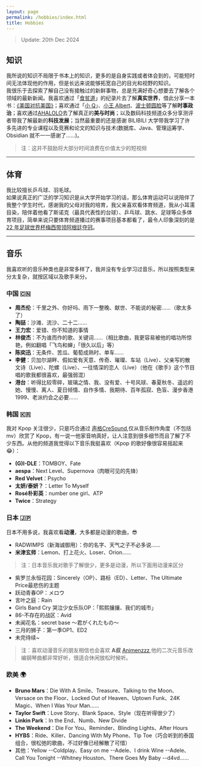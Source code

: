 ```yaml
---
layout: page
permalink: /hobbies/index.html
title: Hobbies
---
```

> Update: 20th Dec 2024

## 知识
我所说的知识不局限于书本上的知识，更多的是自身实践或者体会到的，可能短时间无法体现他的作用，但是长远来说能够拓宽自己的目光和视野的知识。
<br>我很乐于去探索了解自己没有接触过的新鲜事物，总是充满好奇心想要去了解各个领域的最新新闻。我喜欢通过「[食贫道](https://space.bilibili.com/39627524/?spm_id_from=333.999.0.0)」的纪录片去了解**真实世界**，借此分享一本书：[《美国对抗美国》](https://liushooter.github.io/UsaVsUsa/)；喜欢通过「[小 Q](https://space.bilibili.com/546189/?spm_id_from=333.999.0.0)」、[小王 Albert]()、[波士顿圆脸]()等了解**时事政治**；喜欢通过[AHALOLO](https://space.bilibili.com/353368172?spm_id_from=333.337.0.0)去了解真正的**美与时尚**；以及数码科技频道众多分享测评者带我了解最新的**科技发展**；当然最重要的还是感谢 BILIBILI 大学带我学习了许多先进的专业课程以及竞赛和论文的知识与技术(数据库、Java、管理运筹学、Obsidian 就不一一感谢了……)。

>注：这并不鼓励将大部分时间浪费在价值太少的短视频

---
## 体育
我比较擅长乒乓球、羽毛球。
<br>如果说真正的广泛的学习知识是从大学开始学习的话，那么体育运动可以说陪伴了我整个学生时代，感谢我的父母对我的培育，我父亲喜欢看体育频道，我从小耳濡目染，陪伴着他看了斯诺克（最具代表性的台球）、乒乓球、跳水、足球等众多体育项目，简单来说只要体育频道播过的赛事项目基本都看了，最令人印象深刻的是 [22 年足球世界杯梅西带领阿根廷夺冠](Messi.md)。

---
## 音乐

我喜欢听的音乐种类也是非常多样了，我并没有专业学习过音乐，所以按照类型来分太复杂，就按区域以及歌手来分。

### **中国 🇨🇳**
- **周杰伦**：千里之外、你好吗、雨下一整晚、献世、不能说的秘密……（歌太多了）
- **陶喆**：沙滩、流沙、二十二……
- **王力宏**：爱错、你不知道的事情
- **林俊杰**：不为谁而作的歌、关键词……（相比歌曲，我更容易被他的唱功所惊艳，例如翻唱「飞鸟和蝉」「很久以后」等）
- **陈奕迅**：无条件、苦瓜、葡萄成熟时、单车……
- **李健**：贝加尔湖畔、假如爱有天意、传奇、璀璨、车站（Live）、父亲写的散文诗（Live）、陀螺（Live）、一往情深的恋人（Live）（他在《歌手》这个节目唱的歌我都很喜欢，最强弱混）
- **港台**：听得比较零碎，玻璃之情、我、没有爱、十号风球、春夏秋冬、遥远的她、慢慢、离人、夏日倾情、自作多情、我期待、百年孤寂、色盲、漫步香港 1999、老派约会之必要……

### **韩国 🇰🇷**
我对 Kpop 关注很少，只是巧合通过 [声格CreSound](https://space.bilibili.com/3546744788879784?spm_id_from=333.337.0.0),仅从音乐制作角度（不包括 mv）欣赏了 Kpop，有一说一他家音响真好，让人注意到很多细节而且了解了不少东西。从他的频道我觉得以下音乐我挺喜欢（Kpop 的歌好像很容易摇起来😂）：
- **(G)I-DLE**：TOMBOY、Fate
- **aespa**：Next Level、Supernova（肉眼可见的先锋）
- **Red Velvet**：Psycho
- **太妍/泰妍？**：Letter To Myself
- **Rosé朴彩英**：number one girl、ATP
- **Twice**：Strategy

### **日本 🇯🇵**
日本不用多说，我喜欢看**动漫**，大多都是动漫的歌曲，😎
- RADWIMPS（新海诚御用）：你的名字、天气之子不必多说……
- **米津玄师**：Lemon、打上花火、Loser、Orion……

>注：日本音乐我对歌手了解很少，更多是动漫，所以下面用动漫来区分

- 紫罗兰永恒花园：Sincerely（OP）、路标（ED）、Letter、The Ultimate Price最悲伤的主题
- 跃动青春OP：メロウ
- 言叶之庭：Rain
- Girls Band Cry 哭泣少女乐队OP：「熙熙攘攘、我们的城市」
- 86-不存在的战区：Avid
- 未闻花名：secret base ～君がくれたもの～
- 三月的狮子：第一季OP1、ED2
- 未完待续~

> 注：喜欢动漫音乐的朋友相信也会喜欢 **A叔** [Animenzzz](https://space.bilibili.com/6075139),他的二次元音乐改编钢琴曲都非常好听，很适合休闲放松时候听。

### **欧美 🌍**
- **Bruno Mars**：Die With A Smile、Treasure、Talking to the Moon、Versace on the Floor、Locked Out of Heaven、Uptown Funk、24K Magic、When I Was Your Man……
- **Taylor Swift**：Love Story、Blank Space、Style（现在听得很少了）
- **Linkin Park**：In the End、Numb、New Divide
- **The Weekend**：Die For You、Reminder、Blinding Lights、After Hours
- **HYBS**：Ride、Killer、Dancing With My Phone、Tip Toe（巧合听到的泰国组合，很松弛的歌曲，不过好像已经解散了可惜）
- 其他：Yellow --Coldplay、Easy on me --Adele、I drink Wine --Adele、Call You Tonight --Whitney Houston、There Goes My Baby --d4vd……





